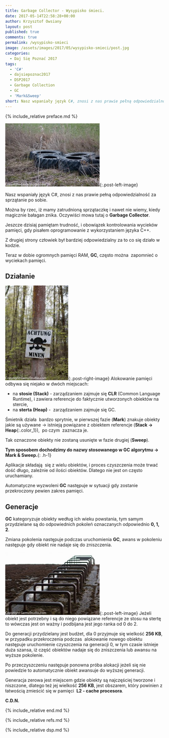```yaml
---
title: Garbage Collector - Wysypisko śmieci.
date: 2017-05-14T22:58:28+00:00
author: Krzysztof Owsiany
layout: post
published: true
comments: true
permalink: /wysypisko-smieci
image: /assets/images/2017/05/wysypisko-smieci/post.jpg
categories:
  - Daj Się Poznać 2017
tags:
  - 'C#'
  - dajsiepoznac2017
  - DSP2017
  - Garbage Collection
  - GC
  - 'Mark&Sweep'
short: Nasz wspaniały język C#, znosi z nas prawie pełną odpowiedzialność za sprzątanie po sobie. Można by rzec, iż mamy zatrudnioną sprzątaczkę i nawet nie wiemy, kiedy magicznie bałagan znika. Oczywiści mowa tutaj o Garbage Collector...
---
```

{% include_relative preface.md %}

[![Garbage Collector][post]][post-big]{:.post-left-image}
 
Nasz wspaniały język C#, znosi z nas prawie pełną odpowiedzialność za sprzątanie po sobie.

Można by rzec, iż mamy zatrudnioną sprzątaczkę i nawet nie wiemy, kiedy magicznie bałagan znika. Oczywiści mowa tutaj o **Garbage Collector**.

Jeszcze dzisiaj pamiętam trudność, i obowiązek kontrolowania wycieków pamięci, gdy pisałem oprogramowanie z wykorzystaniem języka C++.

Z drugiej strony człowiek był bardziej odpowiedzialny za to co się działo w kodzie.

Teraz w dobie ogromnych pamięci RAM, **GC**, często można  zapomnieć o wyciekach pamięci.

## Działanie
[![Garbage Collector][image1]][image1-big]{:.post-right-image}
Alokowanie pamięci odbywa się niejako w dwóch miejscach:
* na **stosie (Stack)** - zarządzaniem zajmuje się **CLR** (Common Language Runtime), i zawiera referencje do faktycznie utworzonych obiektów na stercie,
* na **sterta (Heap)** -  zarządzaniem zajmuje się GC.

Śmietnik działa  bardzo sprytnie, w pierwszej fazie (**Mark**) znakuje obiekty jakie są używane -> istnieją powiązane z obiektem referencje (**Stack -> Heap**{:.color_1}),  po czym  zaznacza je.

Tak oznaczone obiekty nie zostaną usunięte w fazie drugiej (**Sweep**).
    
**Tym sposobem dochodzimy do nazwy stosowanego w GC algorytmu -> Mark & Sweep.**{: .h-1}

Aplikacje składają  się z wielu obiektów, i proces czyszczenia może trwać dość długo, zależnie od ilości obiektów. Dlatego nie jest on często uruchamiany.

 Automatyczne wyzwoleni **GC** następuje w sytuacji gdy zostanie przekroczony pewien zakres pamięci.

## Generacje

**GC** kategoryzuje obiekty według ich wieku powstania, tym samym przydzielane są do odpowiednich pokoleń oznaczanych odpowiednio **0, 1, 2**.

Zmiana pokolenia następuje podczas uruchomienia **GC**, awans w pokoleniu następuje gdy obiekt nie nadaje się do zniszczenia.

[![Garbage Collector][image2]][image2-big]{:.post-left-image}
Jeżeli obiekt jest potrzebny i są do niego powiązane referencje ze stosu na stertę to wówczas jest on ważny i podbijana jest jego ranka od 0 do 2.

Do generacji przydzielany jest budżet, dla 0 przyjmuje się wielkość **256 KB**, w przypadku przekroczenia podczas  alokowanie nowego obiektu następuje uruchomienie czyszczenia na generacji 0, w tym czasie istnieje duża szansa, iż część obiektów nadaje się do zniszczenia lub awansu na wyższe pokolenie.

Po przeczyszczeniu następuje ponowna próba alokacji jeżeli się nie powiedzie to automatycznie obiekt awansuje do wyższej generacji.

Generacja zerowa jest miejscem gdzie obiekty są najczęściej tworzone i niszczone, dlatego też jej wielkość **256 KB**, jest obszarem, który powinien z łatwością zmieścić się w pamięci  **L2 - cache procesora**.

**C.D.N.**

{% include_relative end.md %}

{% include_relative refs.md %}

{% include_relative dsp.md %}

[post]:  /assets/images/2017/05/wysypisko-smieci/post.jpg
[post-big]:  /assets/images/2017/05/wysypisko-smieci/post.jpg

[image1]: /assets/images/2017/05/wysypisko-smieci/image1.jpg
[image1-big]: /assets/images/2017/05/wysypisko-smieci/image1-big.jpg

[image2]: /assets/images/2017/05/wysypisko-smieci/image2.jpg
[image2-big]: assets/images/2017/05/wysypisko-smieci/image2-big.jpg